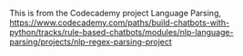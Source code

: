 This is from the Codecademy project Language Parsing, https://www.codecademy.com/paths/build-chatbots-with-python/tracks/rule-based-chatbots/modules/nlp-language-parsing/projects/nlp-regex-parsing-project
